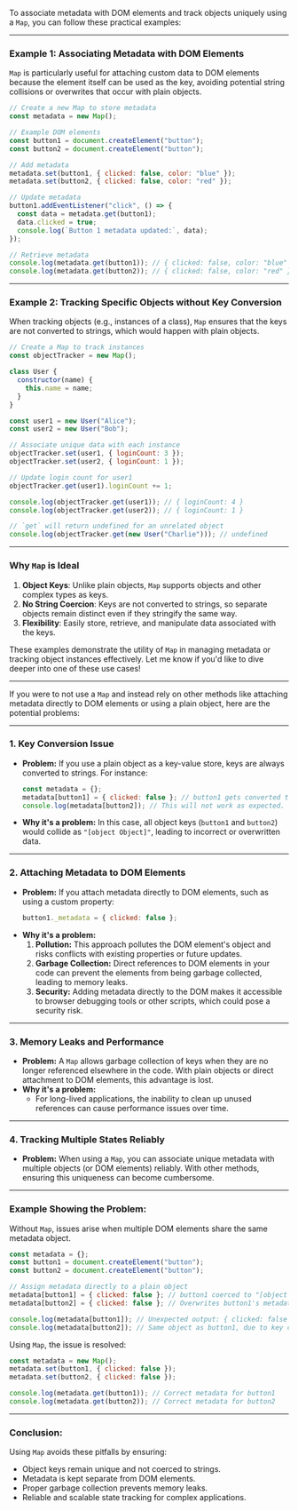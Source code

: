 To associate metadata with DOM elements and track objects uniquely using a `Map`, you can follow these practical examples:

---

### Example 1: Associating Metadata with DOM Elements
`Map` is particularly useful for attaching custom data to DOM elements because the element itself can be used as the key, avoiding potential string collisions or overwrites that occur with plain objects.

```javascript
// Create a new Map to store metadata
const metadata = new Map();

// Example DOM elements
const button1 = document.createElement("button");
const button2 = document.createElement("button");

// Add metadata
metadata.set(button1, { clicked: false, color: "blue" });
metadata.set(button2, { clicked: false, color: "red" });

// Update metadata
button1.addEventListener("click", () => {
  const data = metadata.get(button1);
  data.clicked = true;
  console.log(`Button 1 metadata updated:`, data);
});

// Retrieve metadata
console.log(metadata.get(button1)); // { clicked: false, color: "blue" }
console.log(metadata.get(button2)); // { clicked: false, color: "red" }
```

---

### Example 2: Tracking Specific Objects without Key Conversion
When tracking objects (e.g., instances of a class), `Map` ensures that the keys are not converted to strings, which would happen with plain objects.

```javascript
// Create a Map to track instances
const objectTracker = new Map();

class User {
  constructor(name) {
    this.name = name;
  }
}

const user1 = new User("Alice");
const user2 = new User("Bob");

// Associate unique data with each instance
objectTracker.set(user1, { loginCount: 3 });
objectTracker.set(user2, { loginCount: 1 });

// Update login count for user1
objectTracker.get(user1).loginCount += 1;

console.log(objectTracker.get(user1)); // { loginCount: 4 }
console.log(objectTracker.get(user2)); // { loginCount: 1 }

// `get` will return undefined for an unrelated object
console.log(objectTracker.get(new User("Charlie"))); // undefined
```

---

### Why `Map` is Ideal
1. **Object Keys**: Unlike plain objects, `Map` supports objects and other complex types as keys.
2. **No String Coercion**: Keys are not converted to strings, so separate objects remain distinct even if they stringify the same way.
3. **Flexibility**: Easily store, retrieve, and manipulate data associated with the keys.

These examples demonstrate the utility of `Map` in managing metadata or tracking object instances effectively. Let me know if you'd like to dive deeper into one of these use cases!

---

If you were to not use a `Map` and instead rely on other methods like attaching metadata directly to DOM elements or using a plain object, here are the potential problems:

---

### 1. **Key Conversion Issue**
   - **Problem:** If you use a plain object as a key-value store, keys are always converted to strings. For instance:
     ```javascript
     const metadata = {};
     metadata[button1] = { clicked: false }; // button1 gets converted to "[object Object]"
     console.log(metadata[button2]); // This will not work as expected.
     ```
   - **Why it's a problem:** In this case, all object keys (`button1` and `button2`) would collide as `"[object Object]"`, leading to incorrect or overwritten data.

---

### 2. **Attaching Metadata to DOM Elements**
   - **Problem:** If you attach metadata directly to DOM elements, such as using a custom property:
     ```javascript
     button1._metadata = { clicked: false };
     ```
   - **Why it's a problem:**
     1. **Pollution:** This approach pollutes the DOM element's object and risks conflicts with existing properties or future updates.
     2. **Garbage Collection:** Direct references to DOM elements in your code can prevent the elements from being garbage collected, leading to memory leaks.
     3. **Security:** Adding metadata directly to the DOM makes it accessible to browser debugging tools or other scripts, which could pose a security risk.

---

### 3. **Memory Leaks and Performance**
   - **Problem:** A `Map` allows garbage collection of keys when they are no longer referenced elsewhere in the code. With plain objects or direct attachment to DOM elements, this advantage is lost.
   - **Why it's a problem:**
     - For long-lived applications, the inability to clean up unused references can cause performance issues over time.

---

### 4. **Tracking Multiple States Reliably**
   - **Problem:** When using a `Map`, you can associate unique metadata with multiple objects (or DOM elements) reliably. With other methods, ensuring this uniqueness can become cumbersome.

---

### Example Showing the Problem:
Without `Map`, issues arise when multiple DOM elements share the same metadata object.

```javascript
const metadata = {};
const button1 = document.createElement("button");
const button2 = document.createElement("button");

// Assign metadata directly to a plain object
metadata[button1] = { clicked: false }; // button1 coerced to "[object Object]"
metadata[button2] = { clicked: false }; // Overwrites button1's metadata

console.log(metadata[button1]); // Unexpected output: { clicked: false }
console.log(metadata[button2]); // Same object as button1, due to key collision
```

Using `Map`, the issue is resolved:
```javascript
const metadata = new Map();
metadata.set(button1, { clicked: false });
metadata.set(button2, { clicked: false });

console.log(metadata.get(button1)); // Correct metadata for button1
console.log(metadata.get(button2)); // Correct metadata for button2
```

---

### Conclusion:
Using `Map` avoids these pitfalls by ensuring:
- Object keys remain unique and not coerced to strings.
- Metadata is kept separate from DOM elements.
- Proper garbage collection prevents memory leaks.
- Reliable and scalable state tracking for complex applications.
